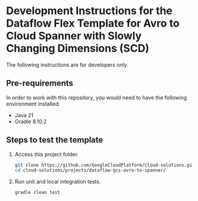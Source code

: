 # Development Instructions for the Dataflow Flex Template for Avro to Cloud Spanner with Slowly Changing Dimensions (SCD)

The following instructions are for developers only.

## Pre-requirements

In order to work with this repository, you would need to have the following
environment installed:

- Java 21
- Gradle 8.10.2

## Steps to test the template

1.  Access this project folder.

    ```bash
    git clone https://github.com/GoogleCloudPlatform/cloud-solutions.git
    cd cloud-solutions/projects/dataflow-gcs-avro-to-spanner/
    ```

1.  Run unit and local integration tests.

    ```bash
    gradle clean test
    ```
